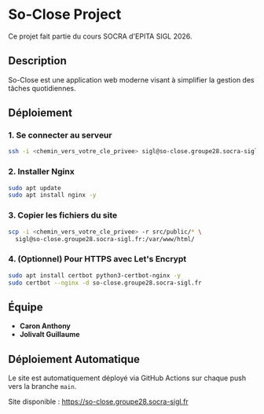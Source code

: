 # So-Close Project

Ce projet fait partie du cours SOCRA d'EPITA SIGL 2026.

## Description

So-Close est une application web moderne visant à simplifier la gestion
des tâches quotidiennes.

## Déploiement

### 1. Se connecter au serveur

```bash
ssh -i <chemin_vers_votre_cle_privee> sigl@so-close.groupe28.socra-sigl.fr
```

### 2. Installer Nginx

```bash
sudo apt update
sudo apt install nginx -y
```

### 3. Copier les fichiers du site

```bash
scp -i <chemin_vers_votre_cle_privee> -r src/public/* \
  sigl@so-close.groupe28.socra-sigl.fr:/var/www/html/
```

### 4. (Optionnel) Pour HTTPS avec Let's Encrypt

```bash
sudo apt install certbot python3-certbot-nginx -y
sudo certbot --nginx -d so-close.groupe28.socra-sigl.fr
```

## Équipe

- **Caron Anthony**
- **Jolivalt Guillaume**

## Déploiement Automatique

Le site est automatiquement déployé via GitHub Actions sur chaque push
vers la branche `main`.

Site disponible : <https://so-close.groupe28.socra-sigl.fr>
